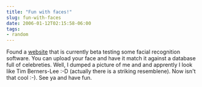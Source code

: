 ```yaml
---
title: "Fun with faces!"
slug: fun-with-faces
date: 2006-01-12T02:15:58-06:00
tags:
- random
---
```

Found a [website](http://www.myheritage.com/) that is currently beta testing some facial recognition software. You can upload your face and have it match it against a database full of celebreties. Well, I dumped a picture of me and and apprently I look like Tim Berners-Lee :-D (actually there is a striking resemblene). Now isn't that cool :-). See ya and have fun.
